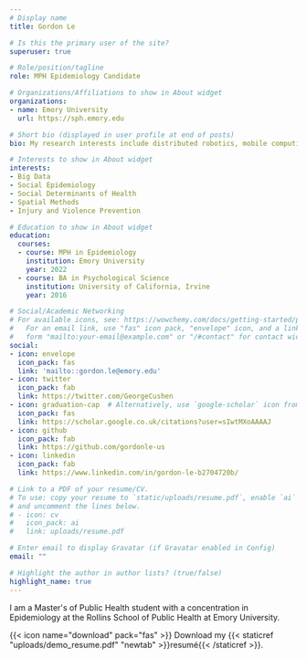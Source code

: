 ```yaml
---
# Display name
title: Gordon Le

# Is this the primary user of the site?
superuser: true

# Role/position/tagline
role: MPH Epidemiology Candidate

# Organizations/Affiliations to show in About widget
organizations:
- name: Emory University
  url: https://sph.emory.edu

# Short bio (displayed in user profile at end of posts)
bio: My research interests include distributed robotics, mobile computing and programmable matter.

# Interests to show in About widget
interests:
- Big Data
- Social Epidemiology
- Social Determinants of Health
- Spatial Methods
- Injury and Violence Prevention

# Education to show in About widget
education:
  courses:
  - course: MPH in Epidemiology
    institution: Emory University
    year: 2022
  - course: BA in Psychological Science
    institution: University of California, Irvine
    year: 2016

# Social/Academic Networking
# For available icons, see: https://wowchemy.com/docs/getting-started/page-builder/#icons
#   For an email link, use "fas" icon pack, "envelope" icon, and a link in the
#   form "mailto:your-email@example.com" or "/#contact" for contact widget.
social:
- icon: envelope
  icon_pack: fas
  link: 'mailto::gordon.le@emory.edu'
- icon: twitter
  icon_pack: fab
  link: https://twitter.com/GeorgeCushen
- icon: graduation-cap  # Alternatively, use `google-scholar` icon from `ai` icon pack
  icon_pack: fas
  link: https://scholar.google.co.uk/citations?user=sIwtMXoAAAAJ
- icon: github
  icon_pack: fab
  link: https://github.com/gordonle-us
- icon: linkedin
  icon_pack: fab
  link: https://www.linkedin.com/in/gordon-le-b2704720b/

# Link to a PDF of your resume/CV.
# To use: copy your resume to `static/uploads/resume.pdf`, enable `ai` icons in `params.toml`, 
# and uncomment the lines below.
# - icon: cv
#   icon_pack: ai
#   link: uploads/resume.pdf

# Enter email to display Gravatar (if Gravatar enabled in Config)
email: ""

# Highlight the author in author lists? (true/false)
highlight_name: true
---
```


I am a Master's of Public Health student with a concentration in Epidemiology at the Rollins School of Public Health at Emory University.

{{< icon name="download" pack="fas" >}} Download my {{< staticref "uploads/demo_resume.pdf" "newtab" >}}resumé{{< /staticref >}}.
